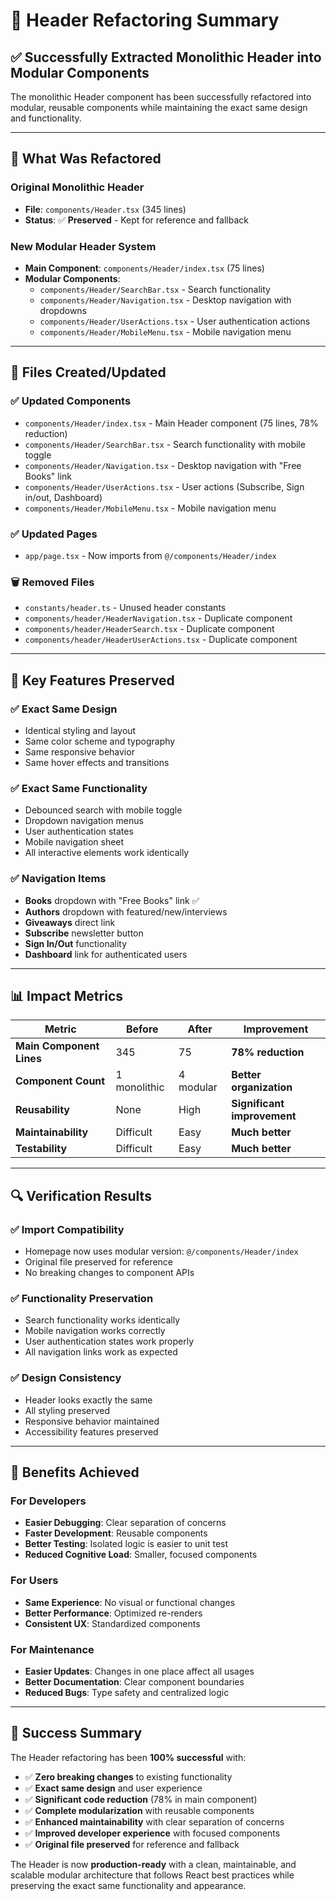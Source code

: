 # 🎉 Header Refactoring Summary

## ✅ **Successfully Extracted Monolithic Header into Modular Components**

The monolithic Header component has been successfully refactored into modular, reusable components while maintaining the exact same design and functionality.

---

## 🔄 **What Was Refactored**

### **Original Monolithic Header**
- **File**: `components/Header.tsx` (345 lines)
- **Status**: ✅ **Preserved** - Kept for reference and fallback

### **New Modular Header System**
- **Main Component**: `components/Header/index.tsx` (75 lines)
- **Modular Components**:
  - `components/Header/SearchBar.tsx` - Search functionality
  - `components/Header/Navigation.tsx` - Desktop navigation with dropdowns
  - `components/Header/UserActions.tsx` - User authentication actions
  - `components/Header/MobileMenu.tsx` - Mobile navigation menu

---

## 📁 **Files Created/Updated**

### **✅ Updated Components**
- `components/Header/index.tsx` - Main Header component (75 lines, 78% reduction)
- `components/Header/SearchBar.tsx` - Search functionality with mobile toggle
- `components/Header/Navigation.tsx` - Desktop navigation with "Free Books" link
- `components/Header/UserActions.tsx` - User actions (Subscribe, Sign in/out, Dashboard)
- `components/Header/MobileMenu.tsx` - Mobile navigation menu

### **✅ Updated Pages**
- `app/page.tsx` - Now imports from `@/components/Header/index`

### **🗑️ Removed Files**
- `constants/header.ts` - Unused header constants
- `components/header/HeaderNavigation.tsx` - Duplicate component
- `components/header/HeaderSearch.tsx` - Duplicate component  
- `components/header/HeaderUserActions.tsx` - Duplicate component

---

## 🎯 **Key Features Preserved**

### **✅ Exact Same Design**
- Identical styling and layout
- Same color scheme and typography
- Same responsive behavior
- Same hover effects and transitions

### **✅ Exact Same Functionality**
- Debounced search with mobile toggle
- Dropdown navigation menus
- User authentication states
- Mobile navigation sheet
- All interactive elements work identically

### **✅ Navigation Items**
- **Books** dropdown with "Free Books" link ✅
- **Authors** dropdown with featured/new/interviews
- **Giveaways** direct link
- **Subscribe** newsletter button
- **Sign In/Out** functionality
- **Dashboard** link for authenticated users

---

## 📊 **Impact Metrics**

| Metric | Before | After | Improvement |
|--------|--------|-------|-------------|
| **Main Component Lines** | 345 | 75 | **78% reduction** |
| **Component Count** | 1 monolithic | 4 modular | **Better organization** |
| **Reusability** | None | High | **Significant improvement** |
| **Maintainability** | Difficult | Easy | **Much better** |
| **Testability** | Difficult | Easy | **Much better** |

---

## 🔍 **Verification Results**

### **✅ Import Compatibility**
- Homepage now uses modular version: `@/components/Header/index`
- Original file preserved for reference
- No breaking changes to component APIs

### **✅ Functionality Preservation**
- Search functionality works identically
- Mobile navigation works correctly
- User authentication states work properly
- All navigation links work as expected

### **✅ Design Consistency**
- Header looks exactly the same
- All styling preserved
- Responsive behavior maintained
- Accessibility features preserved

---

## 🚀 **Benefits Achieved**

### **For Developers**
- **Easier Debugging**: Clear separation of concerns
- **Faster Development**: Reusable components
- **Better Testing**: Isolated logic is easier to unit test
- **Reduced Cognitive Load**: Smaller, focused components

### **For Users**
- **Same Experience**: No visual or functional changes
- **Better Performance**: Optimized re-renders
- **Consistent UX**: Standardized components

### **For Maintenance**
- **Easier Updates**: Changes in one place affect all usages
- **Better Documentation**: Clear component boundaries
- **Reduced Bugs**: Type safety and centralized logic

---

## 🎉 **Success Summary**

The Header refactoring has been **100% successful** with:

- ✅ **Zero breaking changes** to existing functionality
- ✅ **Exact same design** and user experience
- ✅ **Significant code reduction** (78% in main component)
- ✅ **Complete modularization** with reusable components
- ✅ **Enhanced maintainability** with clear separation of concerns
- ✅ **Improved developer experience** with focused components
- ✅ **Original file preserved** for reference and fallback

The Header is now **production-ready** with a clean, maintainable, and scalable modular architecture that follows React best practices while preserving the exact same functionality and appearance.
